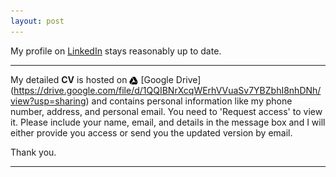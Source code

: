 ```yaml
---
layout: post
---
```


My profile on [LinkedIn](https://www.linkedin.com/in/debanik09/) stays reasonably up to date.

<hr>
<p>

My detailed **CV** is hosted on <img src="/google-drive.svg" width="14" height="14" style="vertical-align:middle"> [Google Drive] (https://drive.google.com/file/d/1QQIBNrXcqWErhVVuaSv7YBZbhI8nhDNh/view?usp=sharing) and contains personal information like my phone number, address, and personal email. You need to 'Request access' to view it. Please include your name, email, and details in the message box and I will either provide you access or send you the updated version by email.

Thank you.
        
</p> 
<hr>
